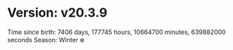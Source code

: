 # Version: v20.3.9
Time since birth: 7406 days, 177745 hours, 10664700 minutes, 639882000 seconds
Season: Winter ❄️
